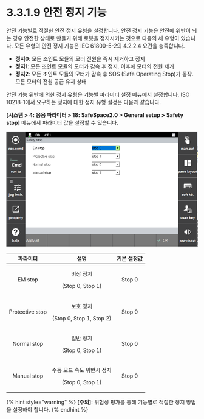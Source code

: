 ﻿# 3.3.1.9 안전 정지 기능

안전 기능별로 적절한 안전 정지 유형을 설정합니다. 안전 정지 기능은 안전에 위반이 되는 경우 안전한 상태로 만들기 위해 로봇을 정지시키는 것으로 다음의 세 유형이 있습니다. 모든 유형의 안전 정지 기능은 IEC 61800-5-2의 4.2.2.4 요건을 충족합니다.

* **정지0**: 모든 조인트 모듈의 모터 전원을 즉시 제거하고 정지
* **정지1**: 모든 조인트 모듈의 모터가 감속 후 정지. 이후에 모터의 전원 제거
* **정지2**: 모든 조인트 모듈의 모터가 감속 후 SOS (Safe Operating Stop)가 동작. 모든 모터의 전원 공급 유지 상태

안전 기능 위반에 의한 정지 유형은 기능별 파라미터 설정 메뉴에서 설정합니다.
ISO 10218-1에서 요구하는 정지에 대한 정지 유형 설정은 다음과 같습니다.

**\[시스템 > 4: 응용 파라미터 > 18: SafeSpace2.0 > General setup > Safety stop]** 메뉴에서 파라미터 값을 설정할 수 있습니다.

![](../../../_assets/safety_stop.PNG)

|  **파라미터** |                       **설명**                       |  **기본 설정값**  |
| :-------: | :------------------------------------------------: | :----------: |
| EM stop |  <p>비상 정지</p><p>(Stop 0, Stop 1)</p>  | Stop 0 |
| Protective stop | <p>보호 정지</p><p>(Stop 0, Stop 1, Stop 2)</p> |   Stop 0 |
| Normal stop |   <p>일반 정지</p><p>(Stop 0, Stop 1)</p>  | Stop 0 |
| Manual stop |   <p>수동 모드 속도 위반시 정지</p><p>(Stop 0, Stop 1)</p>  |  Stop 0 |


{% hint style="warning" %}
**\[주의]**: 위험성 평가를 통해 기능별로 적절한 정지 방법을 설정해야 합니다.
{% endhint %}
